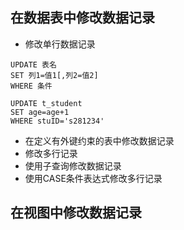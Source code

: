 ## 在数据表中修改数据记录
- 修改单行数据记录
```
UPDATE 表名
SET 列1=值1[,列2=值2]
WHERE 条件

UPDATE t_student
SET age=age+1
WHERE stuID='s281234'
```
- 在定义有外键约束的表中修改数据记录
- 修改多行记录
- 使用子查询修改数据记录
- 使用CASE条件表达式修改多行记录
## 在视图中修改数据记录